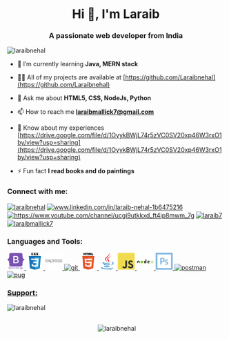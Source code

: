 <h1 align="center">Hi 👋, I'm Laraib</h1>
<h3 align="center">A passionate web developer from India</h3>

<p align="left"> <img src="https://komarev.com/ghpvc/?username=laraibnehal&label=Profile%20views&color=0e75b6&style=flat" alt="laraibnehal" /> </p>

- 🌱 I’m currently learning **Java, MERN stack**

- 👨‍💻 All of my projects are available at [https://github.com/Laraibnehal](https://github.com/Laraibnehal)

- 💬 Ask me about **HTML5, CSS, NodeJs, Python**

- 📫 How to reach me **laraibmallick7@gmail.com**

- 📄 Know about my experiences [https://drive.google.com/file/d/1OyykBWjL74r5zVC0SV20xp46W3rxO1by/view?usp=sharing](https://drive.google.com/file/d/1OyykBWjL74r5zVC0SV20xp46W3rxO1by/view?usp=sharing)

- ⚡ Fun fact **I read books and do paintings**

<h3 align="left">Connect with me:</h3>
<p align="left">
<a href="https://twitter.com/laraibnehal" target="blank"><img align="center" src="https://raw.githubusercontent.com/rahuldkjain/github-profile-readme-generator/master/src/images/icons/Social/twitter.svg" alt="laraibnehal" height="30" width="40" /></a>
<a href="https://linkedin.com/in/www.linkedin.com/in/laraib-nehal-1b6475216" target="blank"><img align="center" src="https://raw.githubusercontent.com/rahuldkjain/github-profile-readme-generator/master/src/images/icons/Social/linked-in-alt.svg" alt="www.linkedin.com/in/laraib-nehal-1b6475216" height="30" width="40" /></a>
<a href="https://www.youtube.com/c/https://www.youtube.com/channel/ucgi9utkkxd_ft4ip8mwm_7g" target="blank"><img align="center" src="https://raw.githubusercontent.com/rahuldkjain/github-profile-readme-generator/master/src/images/icons/Social/youtube.svg" alt="https://www.youtube.com/channel/ucgi9utkkxd_ft4ip8mwm_7g" height="30" width="40" /></a>
<a href="https://www.codechef.com/users/laraib7" target="blank"><img align="center" src="https://cdn.jsdelivr.net/npm/simple-icons@3.1.0/icons/codechef.svg" alt="laraib7" height="30" width="40" /></a>
<a href="https://auth.geeksforgeeks.org/user/laraibmallick7" target="blank"><img align="center" src="https://raw.githubusercontent.com/rahuldkjain/github-profile-readme-generator/master/src/images/icons/Social/geeks-for-geeks.svg" alt="laraibmallick7" height="30" width="40" /></a>
</p>

<h3 align="left">Languages and Tools:</h3>
<p align="left"> <a href="https://getbootstrap.com" target="_blank" rel="noreferrer"> <img src="https://raw.githubusercontent.com/devicons/devicon/master/icons/bootstrap/bootstrap-plain-wordmark.svg" alt="bootstrap" width="40" height="40"/> </a> <a href="https://www.w3schools.com/css/" target="_blank" rel="noreferrer"> <img src="https://raw.githubusercontent.com/devicons/devicon/master/icons/css3/css3-original-wordmark.svg" alt="css3" width="40" height="40"/> </a> <a href="https://expressjs.com" target="_blank" rel="noreferrer"> <img src="https://raw.githubusercontent.com/devicons/devicon/master/icons/express/express-original-wordmark.svg" alt="express" width="40" height="40"/> </a> <a href="https://git-scm.com/" target="_blank" rel="noreferrer"> <img src="https://www.vectorlogo.zone/logos/git-scm/git-scm-icon.svg" alt="git" width="40" height="40"/> </a> <a href="https://www.w3.org/html/" target="_blank" rel="noreferrer"> <img src="https://raw.githubusercontent.com/devicons/devicon/master/icons/html5/html5-original-wordmark.svg" alt="html5" width="40" height="40"/> </a> <a href="https://www.java.com" target="_blank" rel="noreferrer"> <img src="https://raw.githubusercontent.com/devicons/devicon/master/icons/java/java-original.svg" alt="java" width="40" height="40"/> </a> <a href="https://developer.mozilla.org/en-US/docs/Web/JavaScript" target="_blank" rel="noreferrer"> <img src="https://raw.githubusercontent.com/devicons/devicon/master/icons/javascript/javascript-original.svg" alt="javascript" width="40" height="40"/> </a> <a href="https://nodejs.org" target="_blank" rel="noreferrer"> <img src="https://raw.githubusercontent.com/devicons/devicon/master/icons/nodejs/nodejs-original-wordmark.svg" alt="nodejs" width="40" height="40"/> </a> <a href="https://www.photoshop.com/en" target="_blank" rel="noreferrer"> <img src="https://raw.githubusercontent.com/devicons/devicon/master/icons/photoshop/photoshop-line.svg" alt="photoshop" width="40" height="40"/> </a> <a href="https://postman.com" target="_blank" rel="noreferrer"> <img src="https://www.vectorlogo.zone/logos/getpostman/getpostman-icon.svg" alt="postman" width="40" height="40"/> </a> <a href="https://pugjs.org" target="_blank" rel="noreferrer"> <img src="https://cdn.worldvectorlogo.com/logos/pug.svg" alt="pug" width="40" height="40"/> </a> <a href="https://sass-lang.com" target="_blank" rel="noreferrer">

<h3 align="left">Support:</h3>
<p><a href="https://www.buymeacoffee.com/laraibnehal"> <img align="left" src="https://cdn.buymeacoffee.com/buttons/v2/default-yellow.png" height="50" width="210" alt="laraibnehal" /></a></p><br><br>

<p><img align="left" src="https://github-readme-stats.vercel.app/api/top-langs?username=laraibnehal&show_icons=true&locale=en&layout=compact" alt="laraibnehal" /></p>


